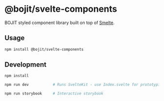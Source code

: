 # @bojit/svelte-components

BOJIT styled component library built on top of [Smelte](https://smeltejs.com).

## Usage

```bash
npm install @bojit/svelte-components
```

## Development

```bash
npm install

npm run dev           # Runs SvelteKit - use Index.svelte for prototyping

npm run storybook     # Interactive storybook
```
